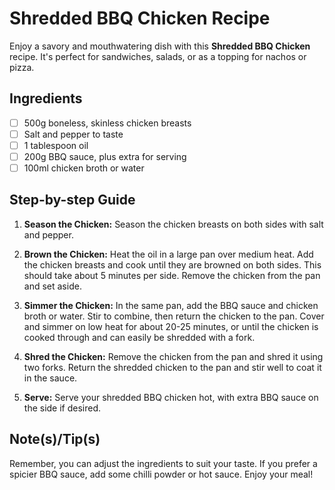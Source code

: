 # Shredded BBQ Chicken Recipe

Enjoy a savory and mouthwatering dish with this **Shredded BBQ Chicken** recipe. It's perfect for sandwiches, salads, or as a topping for nachos or pizza.

## Ingredients
- [ ] 500g boneless, skinless chicken breasts
- [ ] Salt and pepper to taste
- [ ] 1 tablespoon oil
- [ ] 200g BBQ sauce, plus extra for serving
- [ ] 100ml chicken broth or water

## Step-by-step Guide

1. **Season the Chicken:** Season the chicken breasts on both sides with salt and pepper.

2. **Brown the Chicken:** Heat the oil in a large pan over medium heat. Add the chicken breasts and cook until they are browned on both sides. This should take about 5 minutes per side. Remove the chicken from the pan and set aside.

3. **Simmer the Chicken:** In the same pan, add the BBQ sauce and chicken broth or water. Stir to combine, then return the chicken to the pan. Cover and simmer on low heat for about 20-25 minutes, or until the chicken is cooked through and can easily be shredded with a fork.

4. **Shred the Chicken:** Remove the chicken from the pan and shred it using two forks. Return the shredded chicken to the pan and stir well to coat it in the sauce.

5. **Serve:** Serve your shredded BBQ chicken hot, with extra BBQ sauce on the side if desired.

## Note(s)/Tip(s)
Remember, you can adjust the ingredients to suit your taste. If you prefer a spicier BBQ sauce, add some chilli powder or hot sauce. Enjoy your meal!